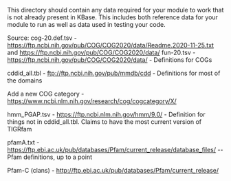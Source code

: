This directory should contain any data required for your module to work that is not already present in KBase.
This includes both reference data for your module to run as well as data used in testing your code. 

Source:
cog-20.def.tsv - https://ftp.ncbi.nih.gov/pub/COG/COG2020/data/Readme.2020-11-25.txt and https://ftp.ncbi.nih.gov/pub/COG/COG2020/data/
fun-20.tsv - https://ftp.ncbi.nih.gov/pub/COG/COG2020/data/ - Definitions for COGs

cddid_all.tbl - ftp://ftp.ncbi.nih.gov/pub/mmdb/cdd - Definitions for most of the domains

Add a new COG category - https://www.ncbi.nlm.nih.gov/research/cog/cogcategory/X/

hmm_PGAP.tsv - https://ftp.ncbi.nlm.nih.gov/hmm/9.0/ - Definition for things not in cddid_all.tbl. Claims to have the most current version of TIGRfam

pfamA.txt - https://ftp.ebi.ac.uk/pub/databases/Pfam/current_release/database_files/ -- Pfam definitions, up to a point

Pfam-C (clans) - http://ftp.ebi.ac.uk/pub/databases/Pfam/current_release/


